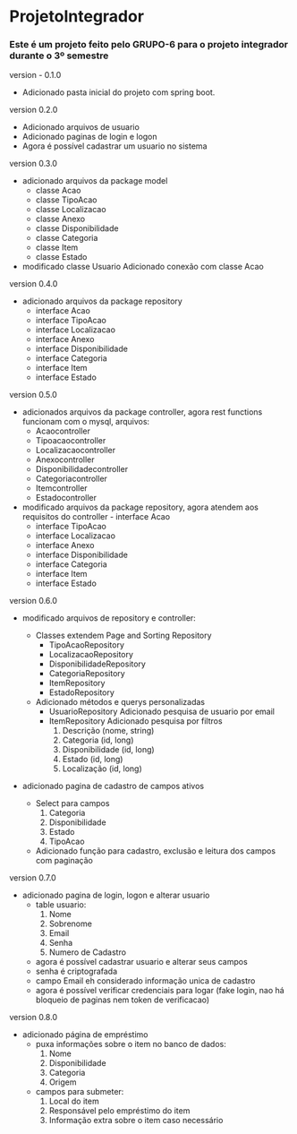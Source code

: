 # ProjetoIntegrador

### Este é um projeto feito pelo GRUPO-6 para o projeto integrador durante o 3º semestre 

version - 0.1.0

- Adicionado pasta inicial do projeto com spring boot.

version 0.2.0

- Adicionado arquivos de usuario
- Adicionado paginas de login e logon
- Agora é possível cadastrar um usuario no sistema

version 0.3.0

- adicionado arquivos da package model
    - classe Acao
    - classe TipoAcao
    - classe Localizacao
    - classe Anexo
    - classe Disponibilidade
    - classe Categoria
    - classe Item
    - classe Estado
- modificado classe Usuario
    Adicionado conexão com classe Acao

version 0.4.0

- adicionado arquivos da package repository
    - interface Acao
    - interface TipoAcao
    - interface Localizacao
    - interface Anexo
    - interface Disponibilidade
    - interface Categoria
    - interface Item
    - interface Estado

    
version 0.5.0

- adicionados arquivos da package controller, agora rest functions funcionam com o mysql, arquivos:
    -  Acaocontroller
    -  Tipoacaocontroller
    -  Localizacaocontroller
    -  Anexocontroller
    -  Disponibilidadecontroller
    -  Categoriacontroller
    -  Itemcontroller
    -  Estadocontroller
- modificado arquivos da package repository, agora atendem aos requisitos do controller
        - interface Acao
    - interface TipoAcao
    - interface Localizacao
    - interface Anexo
    - interface Disponibilidade
    - interface Categoria
    - interface Item
    - interface Estado

version 0.6.0
- modificado arquivos de repository e controller:
    - Classes extendem Page and Sorting Repository
        - TipoAcaoRepository
        - LocalizacaoRepository
        - DisponibilidadeRepository
        - CategoriaRepository
        - ItemRepository
        - EstadoRepository
    - Adicionado métodos e querys personalizadas
        - UsuarioRepository
            Adicionado pesquisa de usuario por email
        - ItemRepository
            Adicionado pesquisa por filtros
            1. Descrição (nome, string)
            2. Categoria (id, long)
            3. Disponibilidade (id, long)
            4. Estado (id, long)
            5. Localização (id, long)

- adicionado pagina de cadastro de campos ativos
    - Select para campos 
        1. Categoria
        2. Disponibilidade
        3. Estado
        4. TipoAcao
    - Adicionado função para cadastro, exclusão e leitura dos campos com paginação

version 0.7.0

- adicionado pagina de login, logon e alterar usuario
    - table usuario:
        1. Nome
        2. Sobrenome
        3. Email
        4. Senha
        5. Numero de Cadastro
    - agora é possível cadastrar usuario e alterar seus campos
    - senha é criptografada
    - campo Email eh considerado informação unica de cadastro
    - agora é possível verificar credenciais para logar (fake login, nao há bloqueio de paginas nem token de verificacao) 

version 0.8.0

- adicionado página de empréstimo
    - puxa informações sobre o item no banco de dados:
        1. Nome
        2. Disponibilidade
        3. Categoria
        4. Origem
    - campos para submeter:
        1. Local do item
        2. Responsável pelo empréstimo do item
        3. Informação extra sobre o item caso necessário